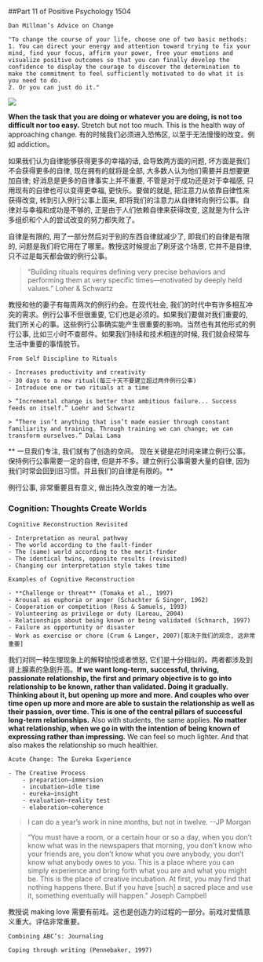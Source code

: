 ##Part 11 of Positive Psychology 1504

```
Dan Millman’s Advice on Change

"To change the course of your life, choose one of two basic methods:
1. You can direct your energy and attention toward trying to fix your mind, find your focus, affirm your power, free your emotions and visualize positive outcomes so that you can finally develop the confidence to display the courage to discover the determination to make the commitment to feel sufficiently motivated to do what it is you need to do.
2. Or you can just do it."
```

![](http://okye062gb.bkt.clouddn.com/2017-03-20-081724.jpg)

**When the task that you are doing or whatever you are doing, is not too difficult nor too easy.** Stretch but not too much. This is the health way of approaching change. 有的时候我们必须进入恐怖区, 以至于无法慢慢的改变。例如 addiction。

如果我们认为自律能够获得更多的幸福的话, 会导致两方面的问题, 坏方面是我们不会获得更多的自律, 现在拥有的就将是全部, 大多数人认为他们需要并且想要更加自律; 好消息是更多的自律事实上并不重要, 不管是对于成功还是对于幸福感, 只用现有的自律也可以变得更幸福, 更快乐。要做的就是, 把注意力从依靠自律性来获得改变, 转到引入例行公事上面来, 即将我们的注意力从自律转向例行公事。自律对与幸福和成功是不够的, 正是由于人们依赖自律来获得改变, 这就是为什么许多组织和个人的尝试改变的努力都失败了。

自律是有限的, 用了一部分然后对于别的东西自律就减少了, 即我们的自律是有限的, 问题是我们将它用在了哪里。教授这时候提出了刷牙这个场景, 它并不是自律, 只不过是每天都会做的例行公事。

> “Building rituals requires defining very precise behaviors and performing them at very specific times—motivated by deeply held values.” Loher & Schwartz

教授和他的妻子有每周两次的例行约会。在现代社会, 我们的时代中有许多相互冲突的需求。例行公事不但很重要, 它们也是必须的。如果我们要做对我们重要的, 我们所关心的事。这些例行公事确实能产生很重要的影响。当然也有其他形式的例行公事, 比如三小时不查邮件。如果我们持续和技术相连的时候, 我们就会经常与生活中重要的事情脱节。

```
From Self Discipline to Rituals

- Increases productivity and creativity
- 30 days to a new ritual(每三十天不要建立超过两件例行公事)
- Introduce one or two rituals at a time

> “Incremental change is better than ambitious failure... Success feeds on itself.” Loehr and Schwartz

> “There isn’t anything that isn’t made easier through constant familiarity and training. Through training we can change; we can transform ourselves.” Dalai Lama
```

** 一旦我们专注, 我们就有了创造的空间。 现在关键是花时间来建立例行公事。保持例行公事需要一定的自律, 但是并不多。建立例行公事需要大量的自律, 因为我们时常会回到旧习惯。并且我们的自律是有限的。**

例行公事, 非常重要且有意义, 做出持久改变的唯一方法。

### Cognition: Thoughts Create Worlds

```
Cognitive Reconstruction Revisited

- Interpretation as neural pathway
- The world according to the fault-finder
- The (same) world according to the merit-finder
- The identical twins, opposite results (revisited)
- Changing our interpretation style takes time
```


```
Examples of Cognitive Reconstruction

- **Challenge or threat** (Tomaka et al., 1997)
- Arousal as euphoria or anger (Schachter & Singer, 1962)
- Cooperation or competition (Ross & Samuels, 1993)
- Volunteering as privilege or duty (Lareau, 2004)
- Relationships about being known or being validated (Schnarch, 1997)
- Failure as opportunity or disaster
- Work as exercise or chore (Crum & Langer, 2007)[取决于我们的观念, 这非常重要]
```

我们对同一种生理现象上的解释愉悦或者愤怒, 它们是十分相似的。两者都涉及到肾上腺素的急剧升高。**If we want long-term, successful, thriving, passionate relationship, the first and primary objective is to go into relationship to be known, rather than validated. Doing it gradually. Thinking about it, but opening up more and more. And couples who over time open up more and more are able to sustain the relationship as well as their passion, over time. This is one of the central pillars of successful long-term relationships.** Also with students, the same applies. **No matter what relationship, when we go in with the intention of being known of expressing rather than impressing.** We can feel so much lighter. And that also makes the relationship so much healthier.

```
Acute Change: The Eureka Experience

- The Creative Process
	- preparation—immersion
	- incubation—idle time
	- eureka—insight
	- evaluation—reality test
	- elaboration—coherence
```

> I can do a year’s work in nine months, but not in twelve. --JP Morgan

> “You must have a room, or a certain hour or so a day, when you don’t know what was in the newspapers that morning, you don’t know who your friends are, you don’t know what you owe anybody, you don’t know what anybody owes to you.  This is a place where you can simply experience and bring forth what you are and what you might be.  This is the place of creative incubation.  At first, you may find that nothing happens there.  But if you have [such] a sacred place and use it, something eventually will happen.” Joseph Campbell

教授说 making love 需要有前戏。这也是创造力的过程的一部分。前戏对爱情意义重大。评估非常重要。

```
Combining ABC’s: Journaling

Coping through writing (Pennebaker, 1997)
```

